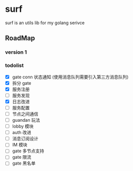 # surf

surf is an utils lib for my golang serivce

## RoadMap

### version 1

### todolist

- [x] gate conn 状态通知 (使用消息队列需要引入第三方消息队列)
- [x] 拆分 gate
- [x] 服务注册
- [ ] 服务发现
- [x] 日志改进
- [ ] 服务配置
- [ ] 节点之间通信
- [ ] guandan 玩法
- [ ] lobby 模块
- [ ] auth 改进
- [ ] 消息订阅设计
- [ ] IM 模块
- [ ] gate 多节点支持
- [ ] gate 限流
- [ ] gate 黑名单
